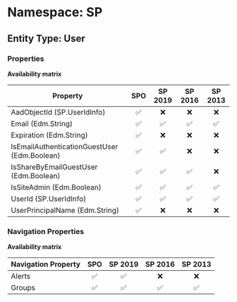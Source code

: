 # Namespace: SP

## Entity Type: User

### Properties

**Availability matrix**

Property | SPO | SP 2019 | SP 2016 | SP 2013
----------|:---:|:-------:|:-------:|:-------:
AadObjectId (SP.UserIdInfo) | ✅ | ❌ | ❌ | ❌
Email (Edm.String) | ✅ | ✅ | ✅ | ✅
Expiration (Edm.String) | ✅ | ❌ | ❌ | ❌
IsEmailAuthenticationGuestUser (Edm.Boolean) | ✅ | ✅ | ❌ | ❌
IsShareByEmailGuestUser (Edm.Boolean) | ✅ | ✅ | ✅ | ❌
IsSiteAdmin (Edm.Boolean) | ✅ | ✅ | ✅ | ✅
UserId (SP.UserIdInfo) | ✅ | ✅ | ✅ | ✅
UserPrincipalName (Edm.String) | ✅ | ❌ | ❌ | ❌

### Navigation Properties

**Availability matrix**

Navigation Property | SPO | SP 2019 | SP 2016 | SP 2013
----------|:---:|:-------:|:-------:|:-------:
Alerts | ✅ | ✅ | ❌ | ❌
Groups | ✅ | ✅ | ✅ | ✅